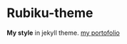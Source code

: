 ---
---

# Rubiku-theme

**My style** in jekyll theme. [my portofolio]( https://website-portofolio-connnection.vercel.app/)
